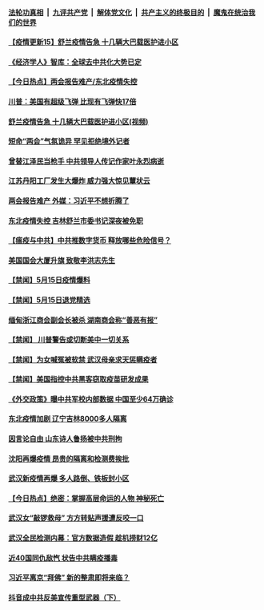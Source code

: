 

####  [法轮功真相](../../../../basic/blob/master/README.md?t=05161902) &nbsp;|&nbsp; [九评共产党](../../../../9ping.md/blob/master/README.md?t=05161902) &nbsp;|&nbsp; [解体党文化](../../../../jtdwh.md/blob/master/README.md?t=05161902)  &nbsp;|&nbsp; [共产主义的终极目的](../../../../gczydzjmd.md/blob/master/README.md?t=05161902) &nbsp;|&nbsp; [魔鬼在统治我们的世界](../../../../mgztzwmdsj.md/blob/master/README.md?t=05161902) 

#### [【疫情更新15】舒兰疫情告急 十几辆大巴载医护进小区](../pages/prog204/a102843601.md?t=05161902) 

#### [《经济学人》智库：全球去中共化大势已定](../pages/prog204/a102848535.md?t=05161902) 

#### [【今日热点】两会报告难产/东北疫情失控](../pages/prog204/a102848500.md?t=05161902) 

#### [川普：美国有超级飞弹 比现有飞弹快17倍](../pages/prog204/a102848502.md?t=05161902) 

#### [舒兰疫情告急 十几辆大巴载医护进小区(视频)](../pages/prog204/a102848463.md?t=05161902) 

#### [短命“两会”气氛诡异 罕见拒绝境外记者](../pages/prog204/a102848417.md?t=05161902) 

#### [曾替江泽民当枪手 中共领导人传记作家叶永烈病逝](../pages/prog204/a102848302.md?t=05161902) 

#### [江苏丹阳工厂发生大爆炸 威力强大惊见蕈状云](../pages/prog204/a102848253.md?t=05161902) 

#### [两会报告难产 外媒：习近平不想折腾了](../pages/prog204/a102848251.md?t=05161902) 

#### [东北疫情失控 吉林舒兰市委书记深夜被免职](../pages/prog204/a102848245.md?t=05161902) 

#### [【瘟疫与中共】中共推数字货币 释放哪些危险信号？](../pages/prog204/a102847821.md?t=05161902) 

#### [美国国会大厦升旗 致敬李洪志先生](../pages/prog204/a102848193.md?t=05161902) 


#### [【禁闻】5月15日疫情爆料](../pages/prog204/a102848149.md?t=05161902) 

#### [【禁闻】5月15日退党精选](../pages/prog204/a102848131.md?t=05161902) 

#### [缅甸浙江商会副会长被杀 湖南商会称“善恶有报”](../pages/prog204/a102847954.md?t=05161902) 

#### [【禁闻】 川普警告或切断美中一切关系](../pages/prog204/a102848012.md?t=05161902) 

#### [【禁闻】为女喊冤被软禁 武汉母亲求天惩瞒疫者](../pages/prog204/a102847988.md?t=05161902) 

#### [【禁闻】美国指控中共黑客窃取疫苗研发成果](../pages/prog204/a102847974.md?t=05161902) 

#### [《外交政策》曝中共军校内部数据 中国至少64万确诊](../pages/prog204/a102847909.md?t=05161902) 

#### [东北疫情加剧 辽宁吉林8000多人隔离](../pages/prog204/a102847846.md?t=05161902) 

#### [因言论自由 山东诗人鲁扬被中共刑拘](../pages/prog204/a102847672.md?t=05161902) 

#### [沈阳再爆疫情 昂贵的隔离和检测费挨批](../pages/prog204/a102847649.md?t=05161902) 

#### [武汉新疫情再爆 多人路倒、铁板封小区](../pages/prog204/a102847650.md?t=05161902) 

#### [【今日热点】绝密：掌握高层命运的人物 神秘死亡](../pages/prog204/a102847627.md?t=05161902) 

#### [武汉女“敲锣救母” 方方转贴声援遭反咬一口](../pages/prog204/a102847692.md?t=05161902) 

#### [武汉全民检测内幕：官方数据造假 趁机捞财12亿](../pages/prog204/a102847671.md?t=05161902) 

#### [近40国同仇敌忾 状告中共瞒疫播毒](../pages/prog204/a102847639.md?t=05161902) 

#### [习近平离京“拜佛” 新的整肃即将来临？](../pages/prog204/a102847621.md?t=05161902) 

#### [抖音成中共反美宣传重型武器（下）](../pages/prog204/a102847626.md?t=05161902) 

